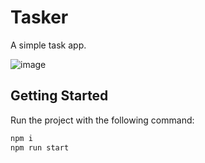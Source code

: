 # Tasker

A simple task app.

![image](https://github.com/lsouoliveira/tasker/assets/30642647/de26506e-d52d-4f5b-b933-80004b263b4f)

## Getting Started

Run the project with the following command:

```sh
npm i
npm run start
```
